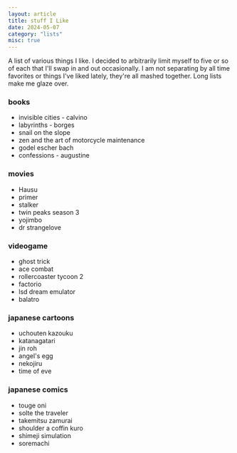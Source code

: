 ```yaml
---
layout: article
title: stuff I Like
date: 2024-05-07
category: "lists"
misc: true
---
```


A list of various things I like. I decided to arbitrarily limit myself to five or so of each that I'll swap in and out occasionally. I am not separating by all time favorites or things I've liked lately, they're all mashed together. Long lists make me glaze over. 
<!-- excerpt -->

### books
* invisible cities - calvino
* labyrinths - borges
* snail on the slope
* zen and the art of motorcycle maintenance
* godel escher bach
* confessions - augustine

### movies
* Hausu
* primer
* stalker
* twin peaks season 3
* yojimbo
* dr strangelove

### videogame
* ghost trick
* ace combat
* rollercoaster tycoon 2
* factorio
* lsd dream emulator
* balatro

### japanese cartoons
* uchouten kazouku
* katanagatari
* jin roh
* angel's egg
* nekojiru
* time of eve

### japanese comics
* touge oni
* solte the traveler
* takemitsu zamurai
* shoulder a coffin kuro
* shimeji simulation
* soremachi
